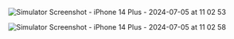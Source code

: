 ![Simulator Screenshot - iPhone 14 Plus - 2024-07-05 at 11 02 53](https://github.com/orre1996/RecipeApp/assets/38316091/ce325dd6-1b1b-49c6-a031-d52c002233ba)


![Simulator Screenshot - iPhone 14 Plus - 2024-07-05 at 11 02 58](https://github.com/orre1996/RecipeApp/assets/38316091/27cae8da-ee1a-42d9-a8fd-e14062a9263a)
